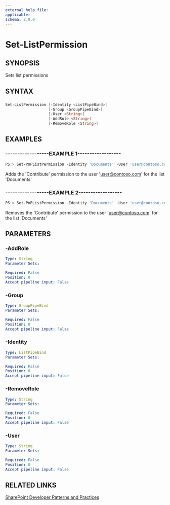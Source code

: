 ```yaml
---
external help file:
applicable: 
schema: 2.0.0
---
```

# Set-ListPermission

## SYNOPSIS
Sets list permissions

## SYNTAX 

### 
```powershell
Set-ListPermission [-Identity <ListPipeBind>]
                   [-Group <GroupPipeBind>]
                   [-User <String>]
                   [-AddRole <String>]
                   [-RemoveRole <String>]
```

## EXAMPLES

### ------------------EXAMPLE 1------------------
```powershell
PS:> Set-PnPListPermission -Identity 'Documents' -User 'user@contoso.com' -AddRole 'Contribute'
```

Adds the 'Contribute' permission to the user 'user@contoso.com' for the list 'Documents'

### ------------------EXAMPLE 2------------------
```powershell
PS:> Set-PnPListPermission -Identity 'Documents' -User 'user@contoso.com' -RemoveRole 'Contribute'
```

Removes the 'Contribute' permission to the user 'user@contoso.com' for the list 'Documents'

## PARAMETERS

### -AddRole


```yaml
Type: String
Parameter Sets: 

Required: False
Position: 0
Accept pipeline input: False
```

### -Group


```yaml
Type: GroupPipeBind
Parameter Sets: 

Required: False
Position: 0
Accept pipeline input: False
```

### -Identity


```yaml
Type: ListPipeBind
Parameter Sets: 

Required: False
Position: 0
Accept pipeline input: False
```

### -RemoveRole


```yaml
Type: String
Parameter Sets: 

Required: False
Position: 0
Accept pipeline input: False
```

### -User


```yaml
Type: String
Parameter Sets: 

Required: False
Position: 0
Accept pipeline input: False
```

## RELATED LINKS

[SharePoint Developer Patterns and Practices](http://aka.ms/sppnp)